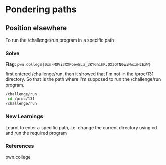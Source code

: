 # Pondering paths

## Position elsewhere
To run the /challenge/run program in a specific path

### Solve
**Flag:** `pwn.college{0xm-MQVi3XXPoevELa_3KYGhihK.QX3QTN0wiNwIzNzEzW}`

first entered /challenge/run, then it showed that I'm not in the /proc/131  directory. So that is the path where I'm supposed to run the /challenge/run program.

```bash
/challenge/run
 cd /proc/131 
/challenge/run
```

### New Learnings
Learnt to enter a specific path, i.e. change the current directory using cd and run the required program

### References 
pwn.college
